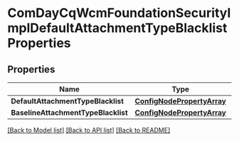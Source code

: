 # ComDayCqWcmFoundationSecurityImplDefaultAttachmentTypeBlacklistProperties

## Properties
Name | Type | Description | Notes
------------ | ------------- | ------------- | -------------
**DefaultAttachmentTypeBlacklist** | [**ConfigNodePropertyArray**](configNodePropertyArray.md) |  | [optional] 
**BaselineAttachmentTypeBlacklist** | [**ConfigNodePropertyArray**](configNodePropertyArray.md) |  | [optional] 

[[Back to Model list]](../README.md#documentation-for-models) [[Back to API list]](../README.md#documentation-for-api-endpoints) [[Back to README]](../README.md)


